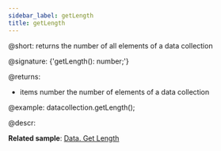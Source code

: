 ```yaml
---
sidebar_label: getLength
title: getLength
---          
```


@short: returns the number of all elements of a data collection

@signature: {'getLength(): number;'}

@returns:
- items        number       the number of elements of a data collection

@example:
datacollection.getLength();

@descr:

**Related sample**: [Data. Get Length](https://snippet.dhtmlx.com/4weiba8i)
